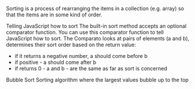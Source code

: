 Sorting is a process of rearranging the items in a collection (e.g. array)
so that the items are in some kind of order.

Telling JavaScript how to sort
The built-in sort method accepts an optional comparator function.
You can use this comparator function to tell JavaScript how to sort.
The Comparato looks at pairs of elements (a and b), determines their sort order based on the return value:

- if it returns a negative number, a should come before b
- if positive - a should come after b
- if returns 0 - a and b - are the same as far as sort is concerned

Bubble Sort
Sorting algorithm where the largest values bubble up to the top

